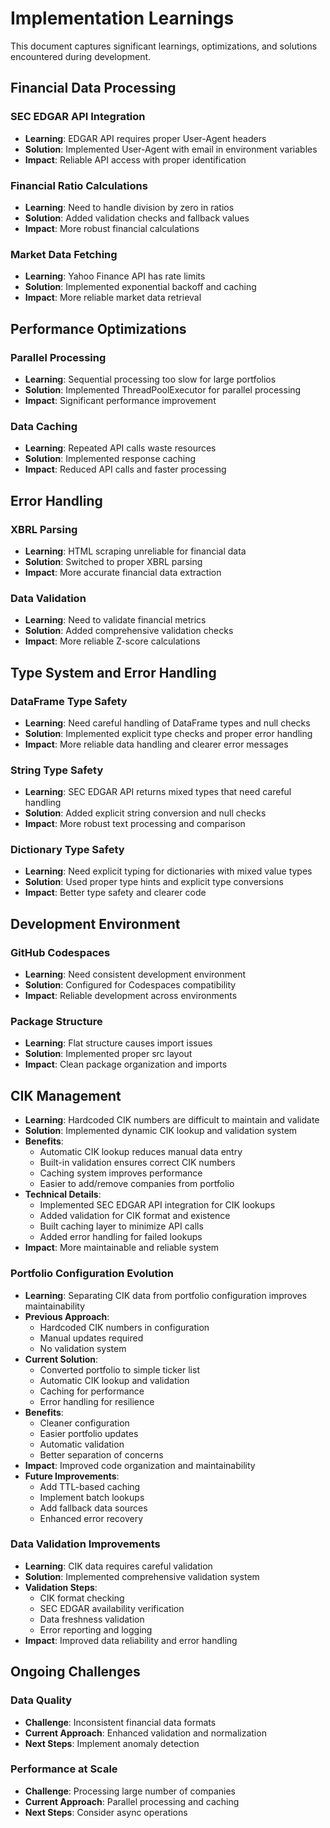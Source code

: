 # Implementation Learnings

This document captures significant learnings, optimizations, and solutions encountered during development.

## Financial Data Processing

### SEC EDGAR API Integration
- **Learning**: EDGAR API requires proper User-Agent headers
- **Solution**: Implemented User-Agent with email in environment variables
- **Impact**: Reliable API access with proper identification

### Financial Ratio Calculations
- **Learning**: Need to handle division by zero in ratios
- **Solution**: Added validation checks and fallback values
- **Impact**: More robust financial calculations

### Market Data Fetching
- **Learning**: Yahoo Finance API has rate limits
- **Solution**: Implemented exponential backoff and caching
- **Impact**: More reliable market data retrieval

## Performance Optimizations

### Parallel Processing
- **Learning**: Sequential processing too slow for large portfolios
- **Solution**: Implemented ThreadPoolExecutor for parallel processing
- **Impact**: Significant performance improvement

### Data Caching
- **Learning**: Repeated API calls waste resources
- **Solution**: Implemented response caching
- **Impact**: Reduced API calls and faster processing

## Error Handling

### XBRL Parsing
- **Learning**: HTML scraping unreliable for financial data
- **Solution**: Switched to proper XBRL parsing
- **Impact**: More accurate financial data extraction

### Data Validation
- **Learning**: Need to validate financial metrics
- **Solution**: Added comprehensive validation checks
- **Impact**: More reliable Z-score calculations

## Type System and Error Handling

### DataFrame Type Safety
- **Learning**: Need careful handling of DataFrame types and null checks
- **Solution**: Implemented explicit type checks and proper error handling
- **Impact**: More reliable data handling and clearer error messages

### String Type Safety
- **Learning**: SEC EDGAR API returns mixed types that need careful handling
- **Solution**: Added explicit string conversion and null checks
- **Impact**: More robust text processing and comparison

### Dictionary Type Safety
- **Learning**: Need explicit typing for dictionaries with mixed value types
- **Solution**: Used proper type hints and explicit type conversions
- **Impact**: Better type safety and clearer code

## Development Environment

### GitHub Codespaces
- **Learning**: Need consistent development environment
- **Solution**: Configured for Codespaces compatibility
- **Impact**: Reliable development across environments

### Package Structure
- **Learning**: Flat structure causes import issues
- **Solution**: Implemented proper src layout
- **Impact**: Clean package organization and imports

## CIK Management
- **Learning**: Hardcoded CIK numbers are difficult to maintain and validate
- **Solution**: Implemented dynamic CIK lookup and validation system
- **Benefits**:
  - Automatic CIK lookup reduces manual data entry
  - Built-in validation ensures correct CIK numbers
  - Caching system improves performance
  - Easier to add/remove companies from portfolio
- **Technical Details**:
  - Implemented SEC EDGAR API integration for CIK lookups
  - Added validation for CIK format and existence
  - Built caching layer to minimize API calls
  - Added error handling for failed lookups
- **Impact**: More maintainable and reliable system

### Portfolio Configuration Evolution
- **Learning**: Separating CIK data from portfolio configuration improves maintainability
- **Previous Approach**: 
  - Hardcoded CIK numbers in configuration
  - Manual updates required
  - No validation system
- **Current Solution**: 
  - Converted portfolio to simple ticker list
  - Automatic CIK lookup and validation
  - Caching for performance
  - Error handling for resilience
- **Benefits**:
  - Cleaner configuration
  - Easier portfolio updates
  - Automatic validation
  - Better separation of concerns
- **Impact**: Improved code organization and maintainability
- **Future Improvements**:
  - Add TTL-based caching
  - Implement batch lookups
  - Add fallback data sources
  - Enhanced error recovery

### Data Validation Improvements
- **Learning**: CIK data requires careful validation
- **Solution**: Implemented comprehensive validation system
- **Validation Steps**:
  - CIK format checking
  - SEC EDGAR availability verification
  - Data freshness validation
  - Error reporting and logging
- **Impact**: Improved data reliability and error handling

## Ongoing Challenges

### Data Quality
- **Challenge**: Inconsistent financial data formats
- **Current Approach**: Enhanced validation and normalization
- **Next Steps**: Implement anomaly detection

### Performance at Scale
- **Challenge**: Processing large number of companies
- **Current Approach**: Parallel processing and caching
- **Next Steps**: Consider async operations
